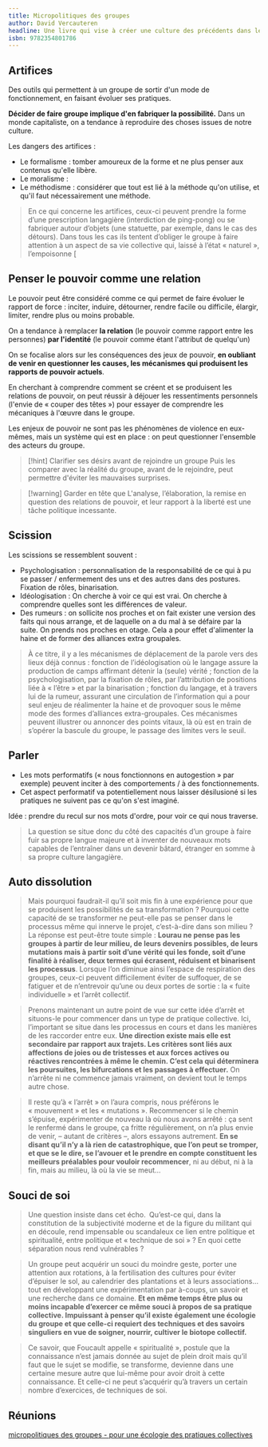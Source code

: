 ```yaml
---
title: Micropolitiques des groupes
author: David Vercauteren
headline: Une livre qui vise à créer une culture des précédents dans les collectifs (militants). Plusieurs chapitres et un découpage par sujets. A relire au fur et à mesure des expériences.
isbn: 9782354801786
---
```

## Artifices

Des outils qui permettent à un groupe de sortir d'un mode de fonctionnement, en faisant évoluer ses pratiques.

**Décider de faire groupe implique d'en fabriquer la possibilité.** Dans un monde capitaliste, on a tendance à reproduire des choses issues de notre culture.

Les dangers des artifices :

- Le formalisme : tomber amoureux de la forme et ne plus penser aux contenus qu'elle libère.
- Le moralisme : 
- Le méthodisme : considérer que tout est lié à la méthode qu'on utilise, et qu'il faut nécessairement une méthode.

> En ce qui concerne les artifices, ceux-ci peuvent prendre la forme d’une prescription langagière (interdiction de ping-pong) ou se fabriquer autour d’objets (une statuette, par exemple, dans le cas des détours). Dans tous les cas ils tentent d’obliger le groupe à faire attention à un aspect de sa vie collective qui, laissé à l’état « naturel », l’empoisonne [

## Penser le pouvoir comme une relation

Le pouvoir peut être considéré comme ce qui permet de faire évoluer le rapport de force : inciter, induire, détourner, rendre facile ou difficile, élargir, limiter, rendre plus ou moins probable.

On a tendance à remplacer **la relation** (le pouvoir comme rapport entre les personnes) **par l'identité** (le pouvoir comme étant l'attribut de quelqu'un)

On se focalise alors sur les conséquences des jeux de pouvoir, **en oubliant de venir en questionner les causes, les mécanismes qui produisent les rapports de pouvoir actuels**.

En cherchant à comprendre comment se créent et se produisent les relations de pouvoir, on peut réussir à déjouer les ressentiments personnels (l'envie de « couper des têtes ») pour essayer de comprendre les mécaniques à l'œuvre dans le groupe.

Les enjeux de pouvoir ne sont pas les phénomènes de violence en eux-mêmes, mais un système qui est en place : on peut questionner l'ensemble des acteurs du groupe.

> [!hint] Clarifier ses désirs avant de rejoindre un groupe
> Puis les comparer avec la réalité du groupe, avant de le rejoindre, peut permettre d'éviter les mauvaises surprises.

> [!warning] Garder en tête que
> L'analyse, l’élaboration, la remise en question des relations de pouvoir, et leur rapport à la liberté est une tâche politique incessante.

## Scission

Les scissions se ressemblent souvent :

- Psychologisation : personnalisation de la responsabilité de ce qui à pu se passer / enfermement des uns et des autres dans des postures. Fixation de rôles, binarisation.
- Idéologisation : On cherche à voir ce qui est vrai. On cherche à comprendre quelles sont les différences de valeur.
- Des rumeurs : on sollicite nos proches et on fait exister une version des faits qui nous arrange, et de laquelle on a du mal à se défaire par la suite. On prends nos proches en otage. Cela a pour effet d'alimenter la haine et de former des alliances extra groupales.

> À ce titre, il y a les mécanismes de déplacement de la parole vers des lieux déjà connus : fonction de l’idéologisation où le langage assure la production de camps affirmant détenir la (seule) vérité ; fonction de la psychologisation, par la fixation de rôles, par l’attribution de positions liée à « l’être » et par la binarisation ; fonction du langage, et à travers lui de la rumeur, assurant une circulation de l’information qui a pour seul enjeu de réalimenter la haine et de provoquer sous le même mode des formes d’alliances extra-groupales. Ces mécanismes peuvent illustrer ou annoncer des points vitaux, là où est en train de s’opérer la bascule du groupe, le passage des limites vers le seuil.

## Parler

- Les mots performatifs (« nous fonctionnons en autogestion » par exemple) peuvent inciter à des comportements / à des fonctionnements.
- Cet aspect performatif va potentiellement nous laisser désilusioné si les pratiques ne suivent pas ce qu'on s'est imaginé.

Idée : prendre du recul sur nos mots d'ordre, pour voir ce qui nous traverse.

> La question se situe donc du côté des capacités d’un groupe à faire fuir sa propre langue majeure et à inventer de nouveaux mots capables de l’entraîner dans un devenir bâtard, étranger en somme à sa propre culture langagière.

## Auto dissolution

> Mais pourquoi faudrait-il qu’il soit mis fin à une expérience pour que se produisent les possibilités de sa transformation ? Pourquoi cette capacité de se transformer ne peut-elle pas se penser dans le processus même qui innerve le projet, c’est-à-dire dans son milieu ? La réponse est peut-être toute simple : **Lourau ne pense pas les groupes à partir de leur milieu, de leurs devenirs possibles, de leurs mutations mais à partir soit d’une vérité qui les fonde, soit d’une finalité à réaliser, deux termes qui écrasent, réduisent et binarisent les processus**. Lorsque l’on diminue ainsi l’espace de respiration des groupes, ceux-ci peuvent difficilement éviter de suffoquer, de se fatiguer et de n’entrevoir qu’une ou deux portes de sortie : la « fuite individuelle » et l’arrêt collectif.

> Prenons maintenant un autre point de vue sur cette idée d’arrêt et situons-le pour commencer dans un type de pratique collective. Ici, l’important se situe dans les processus en cours et dans les manières de les raccorder entre eux. **Une direction existe mais elle est secondaire par rapport aux trajets. Les critères sont liés aux affections de joies ou de tristesses et aux forces actives ou réactives rencontrées à même le chemin. C’est cela qui déterminera les poursuites, les bifurcations et les passages à effectuer.** On n’arrête ni ne commence jamais vraiment, on devient tout le temps autre chose.

> 	Il reste qu’à « l’arrêt » on l’aura compris, nous préférons le « mouvement » et les « mutations ». Recommencer si le chemin s’épuise, expérimenter de nouveau là où nous avons arrêté : ça sent le renfermé dans le groupe, ça fritte régulièrement, on n’a plus envie de venir, – autant de critères –, alors essayons autrement. **En se disant qu’il n’y a là rien de catastrophique, que l’on peut se tromper, et que se le dire, se l’avouer et le prendre en compte constituent les meilleurs préalables pour vouloir recommencer**, ni au début, ni à la fin, mais au milieu, là où la vie se meut…

## Souci de soi

> Une question insiste dans cet écho. Qu’est-ce qui, dans la constitution de la subjectivité moderne et de la figure du militant qui en découle, rend impensable ou scandaleux ce lien entre politique et spiritualité, entre politique et « technique de soi » ? En quoi cette séparation nous rend vulnérables ?

>  Un groupe peut acquérir un souci du moindre geste, porter une attention aux rotations, à la fertilisation des cultures pour éviter d’épuiser le sol, au calendrier des plantations et à leurs associations… tout en développant une expérimentation par à-coups, un savoir et une recherche dans ce domaine. **Et en même temps être plus ou moins incapable d’exercer ce même souci à propos de sa pratique collective. Impuissant à penser qu’il existe également une écologie du groupe et que celle-ci requiert des techniques et des savoirs singuliers en vue de soigner, nourrir, cultiver le biotope collectif.**

> Ce savoir, que Foucault appelle « spiritualité », postule que la connaissance n’est jamais donnée au sujet de plein droit mais qu’il faut que le sujet se modifie, se transforme, devienne dans une certaine mesure autre que lui-même pour avoir droit à cette connaissance. Et celle-ci ne peut s’acquérir qu’à travers un certain nombre d’exercices, de techniques de soi.

## Réunions



[micropolitiques des groupes - pour une écologie des pratiques collectives](https://micropolitiques.collectifs.net)